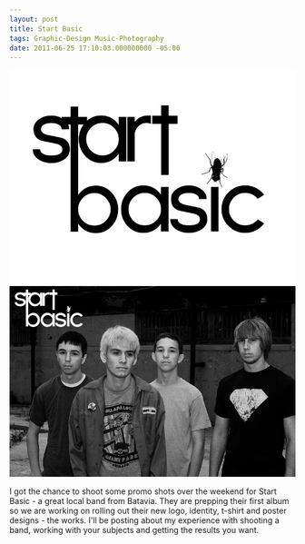 ```yaml
---
layout: post
title: Start Basic
tags: Graphic-Design Music-Photography 
date: 2011-06-25 17:10:03.000000000 -05:00
---
```

<img src="/images/start_basic_logo.jpg" alt="Start Basic band logo" />
<img src="/images/start-basic1.jpg" alt="Start Basic band" />

<p>I got the chance to shoot some promo shots over the weekend for Start Basic - a great local band from Batavia.  They are prepping their first album so we are working on rolling out their new logo, identity, t-shirt and poster designs - the works. I'll be posting about my experience with shooting a band, working with your subjects and getting the results you want.</p>
